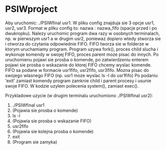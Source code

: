 # PSIWproject
Aby uruchomic: ./PSIWfinal usr1.
W pliku config znajduja sie 3 opcje usr1, usr2, usr3.
Format w pliku config to: nazwa : nazwa_fifo (spacje przed i po dwukropku).
Nalezy uruchomic program dwa razy w osobnych terminalach, np. w pierwszym usr1 a w drugim usr2, poniewaz dopiero wtedy stworza sie i otworza do czytania odpowiednie FIFO.
FIFO tworza sie w folderze w ktorym uruchamiamy program.
Program uzywa fork(), proces child slucha i wykonuje komendy w swojej FIFO, proces parent moze pisac do innych.
Po uruchomienu pojawi sie prosba o komende, po zatwierdzeniu enterem pojawi sie prosba o wskazanie do ktorej FIFO
chcemy wyslac komende.
FIFO sa podane w formacie usr1fifo, usr2fifo, usr3fifo.
Mozna pisac do swojego wlasnego FIFO (np. usr1 moze wyslac ls -l do usr1fifo)
Po podaniu 'exit' zamiast komendy program zamknie child i parent procesy i usunie swoje FIFO.
W kodzie uzylem polecenia system(), zamiast exec().

Przykladowe uzycie (w drugim terminalu uruchomiono ./PSIWfinal usr2): 
1. ./PSIWfinal usr1
2. (Pojawia sie prosba o komende)
3. ls -l
4. (Pojawia sie prosba o wskazanie FIFO)
5. usr2fifo
6. (Pojawia sie kolejna prosba o komende)
7. exit
8. (Program sie zamyka)
